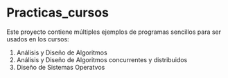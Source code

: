 # Practicas_cursos
Este proyecto contiene múltiples ejemplos de programas sencillos para
ser usados en los cursos:

1. Análisis y Diseño de Algoritmos
2. Análisis y Diseño de Algoritmos concurrentes y distribuidos
3. Diseño de Sistemas Operatvos

